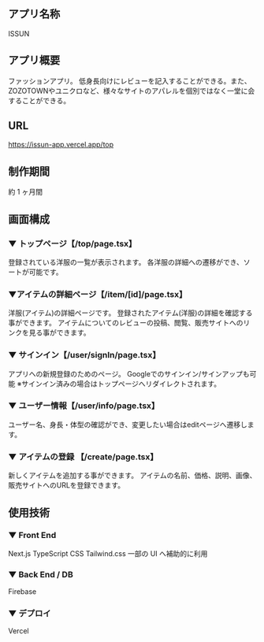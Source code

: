## アプリ名称

ISSUN

## アプリ概要

ファッションアプリ。
低身長向けにレビューを記入することができる。また、ZOZOTOWNやユニクロなど、様々なサイトのアパレルを個別ではなく一堂に会することができる。

## URL

https://issun-app.vercel.app/top

## 制作期間

約 1 ヶ月間

## 画面構成

### ▼ トップページ【/top/page.tsx】

登録されている洋服の一覧が表示されます。
各洋服の詳細への遷移ができ、ソートが可能です。

### ▼アイテムの詳細ページ【/item/[id]/page.tsx】

洋服(アイテム)の詳細ページです。
登録されたアイテム(洋服)の詳細を確認する事ができます。
アイテムについてのレビューの投稿、閲覧、販売サイトへのリンクを見る事ができます。

### ▼ サインイン【/user/signIn/page.tsx】

アプリへの新規登録のためのページ。
Googleでのサインイン/サインアップも可能
※サインイン済みの場合はトップページへリダイレクトされます。

### ▼ ユーザー情報【/user/info/page.tsx】

ユーザー名、身長・体型の確認ができ、変更したい場合はeditページへ遷移します。

### ▼ アイテムの登録 【/create/page.tsx】

新しくアイテムを追加する事ができます。
アイテムの名前、価格、説明、画像、販売サイトへのURLを登録できます。

## 使用技術
### ▼ Front End
Next.js
TypeScript
CSS
Tailwind.css 一部の UI へ補助的に利用
### ▼ Back End / DB
Firebase
### ▼ デプロイ
Vercel

